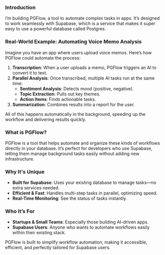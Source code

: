 ### Introduction
I’m building PGFlow, a tool to automate complex tasks in apps. It’s designed to work seamlessly with Supabase, which is a service that makes it super easy to use a powerful database called Postgres. 

### Real-World Example: Automating Voice Memo Analysis
Imagine you have an app where users upload voice memos. Here’s how PGFlow could automate the process:

1. **Transcription**: When a user uploads a memo, PGFlow triggers an AI to convert it to text.
2. **Parallel Analysis**: Once transcribed, multiple AI tasks run at the same time:
   - **Sentiment Analysis**: Detects mood (positive, negative).
   - **Topic Extraction**: Pulls out key themes.
   - **Action Items**: Finds actionable tasks.
3. **Summarization**: Combines results into a report for the user.

All of this happens automatically in the background, speeding up the workflow and delivering results quickly.

### What is PGFlow?
PGFlow is a tool that helps automate and organize these kinds of workflows directly in your database. It’s perfect for developers who use Supabase, letting them manage background tasks easily without adding new infrastructure.

### Why It's Unique
- **Built for Supabase**: Uses your existing database to manage tasks—no extra services needed.
- **Efficient & Fast**: Handles multi-step tasks in parallel, optimizing speed.
- **Real-Time Monitoring**: See the status of tasks instantly.

### Who It’s For
- **Startups & Small Teams**: Especially those building AI-driven apps.
- **Supabase Users**: Anyone who wants to automate workflows easily within their existing stack.

PGFlow is built to simplify workflow automation, making it accessible, efficient, and perfectly tailored for Supabase users.
